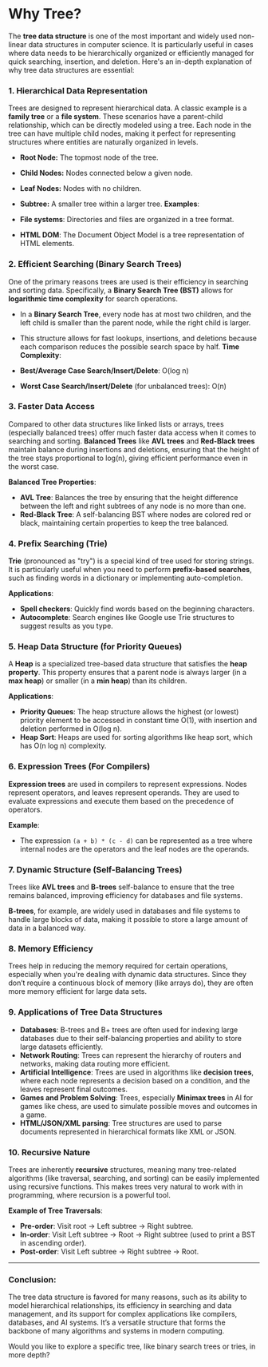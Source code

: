# Why Tree?

The **tree data structure** is one of the most important and widely used non-linear data structures in computer science. It is particularly useful in cases where data needs to be hierarchically organized or efficiently managed for quick searching, insertion, and deletion. Here's an in-depth explanation of why tree data structures are essential:

### 1. **Hierarchical Data Representation**

   Trees are designed to represent hierarchical data. A classic example is a **family tree** or a **file system**. These scenarios have a parent-child relationship, which can be directly modeled using a tree. Each node in the tree can have multiple child nodes, making it perfect for representing structures where entities are naturally organized in levels.

- **Root Node:** The topmost node of the tree.

- **Child Nodes:** Nodes connected below a given node.

- **Leaf Nodes:** Nodes with no children.

- **Subtree:** A smaller tree within a larger tree.
  **Examples**:

- **File systems**: Directories and files are organized in a tree format.

- **HTML DOM**: The Document Object Model is a tree representation of HTML elements.

### 2. **Efficient Searching (Binary Search Trees)**

   One of the primary reasons trees are used is their efficiency in searching and sorting data. Specifically, a **Binary Search Tree (BST)** allows for **logarithmic time complexity** for search operations.

- In a **Binary Search Tree**, every node has at most two children, and the left child is smaller than the parent node, while the right child is larger.

- This structure allows for fast lookups, insertions, and deletions because each comparison reduces the possible search space by half.
  **Time Complexity**:

- **Best/Average Case Search/Insert/Delete**: O(log n)

- **Worst Case Search/Insert/Delete** (for unbalanced trees): O(n)

### 3. **Faster Data Access**

   Compared to other data structures like linked lists or arrays, trees (especially balanced trees) offer much faster data access when it comes to searching and sorting. **Balanced Trees** like **AVL trees** and **Red-Black trees** maintain balance during insertions and deletions, ensuring that the height of the tree stays proportional to log(n), giving efficient performance even in the worst case.

   **Balanced Tree Properties**:

- **AVL Tree**: Balances the tree by ensuring that the height difference between the left and right subtrees of any node is no more than one.
- **Red-Black Tree**: A self-balancing BST where nodes are colored red or black, maintaining certain properties to keep the tree balanced.

### 4. **Prefix Searching (Trie)**

   **Trie** (pronounced as "try") is a special kind of tree used for storing strings. It is particularly useful when you need to perform **prefix-based searches**, such as finding words in a dictionary or implementing auto-completion.

   **Applications**:

- **Spell checkers**: Quickly find words based on the beginning characters.
- **Autocomplete**: Search engines like Google use Trie structures to suggest results as you type.

### 5. **Heap Data Structure (for Priority Queues)**

   A **Heap** is a specialized tree-based data structure that satisfies the **heap property**. This property ensures that a parent node is always larger (in a **max heap**) or smaller (in a **min heap**) than its children.

   **Applications**:

- **Priority Queues**: The heap structure allows the highest (or lowest) priority element to be accessed in constant time O(1), with insertion and deletion performed in O(log n).
- **Heap Sort**: Heaps are used for sorting algorithms like heap sort, which has O(n log n) complexity.

### 6. **Expression Trees (For Compilers)**

   **Expression trees** are used in compilers to represent expressions. Nodes represent operators, and leaves represent operands. They are used to evaluate expressions and execute them based on the precedence of operators.

   **Example**:

- The expression `(a + b) * (c - d)` can be represented as a tree where internal nodes are the operators and the leaf nodes are the operands.

### 7. **Dynamic Structure (Self-Balancing Trees)**

   Trees like **AVL trees** and **B-trees** self-balance to ensure that the tree remains balanced, improving efficiency for databases and file systems.

   **B-trees**, for example, are widely used in databases and file systems to handle large blocks of data, making it possible to store a large amount of data in a balanced way.

### 8. **Memory Efficiency**

   Trees help in reducing the memory required for certain operations, especially when you're dealing with dynamic data structures. Since they don’t require a continuous block of memory (like arrays do), they are often more memory efficient for large data sets.

### 9. **Applications of Tree Data Structures**

- **Databases**: B-trees and B+ trees are often used for indexing large databases due to their self-balancing properties and ability to store large datasets efficiently.
- **Network Routing**: Trees can represent the hierarchy of routers and networks, making data routing more efficient.
- **Artificial Intelligence**: Trees are used in algorithms like **decision trees**, where each node represents a decision based on a condition, and the leaves represent final outcomes.
- **Games and Problem Solving**: Trees, especially **Minimax trees** in AI for games like chess, are used to simulate possible moves and outcomes in a game.
- **HTML/JSON/XML parsing**: Tree structures are used to parse documents represented in hierarchical formats like XML or JSON.

### 10. **Recursive Nature**

   Trees are inherently **recursive** structures, meaning many tree-related algorithms (like traversal, searching, and sorting) can be easily implemented using recursive functions. This makes trees very natural to work with in programming, where recursion is a powerful tool.

   **Example of Tree Traversals**:

- **Pre-order**: Visit root -> Left subtree -> Right subtree.
- **In-order**: Visit Left subtree -> Root -> Right subtree (used to print a BST in ascending order).
- **Post-order**: Visit Left subtree -> Right subtree -> Root.

---

### Conclusion:

The tree data structure is favored for many reasons, such as its ability to model hierarchical relationships, its efficiency in searching and data management, and its support for complex applications like compilers, databases, and AI systems. It’s a versatile structure that forms the backbone of many algorithms and systems in modern computing.

Would you like to explore a specific tree, like binary search trees or tries, in more depth?
